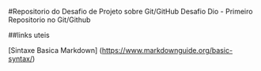 #Repositorio do Desafio de Projeto sobre Git/GitHub
Desafio Dio - Primeiro Repositorio no Git/Github

##links uteis

[Sintaxe Basica Markdown] (https://www.markdownguide.org/basic-syntax/)
